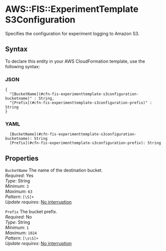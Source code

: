 # AWS::FIS::ExperimentTemplate S3Configuration<a name="aws-properties-fis-experimenttemplate-s3configuration"></a>

Specifies the configuration for experiment logging to Amazon S3\.

## Syntax<a name="aws-properties-fis-experimenttemplate-s3configuration-syntax"></a>

To declare this entity in your AWS CloudFormation template, use the following syntax:

### JSON<a name="aws-properties-fis-experimenttemplate-s3configuration-syntax.json"></a>

```
{
  "[BucketName](#cfn-fis-experimenttemplate-s3configuration-bucketname)" : String,
  "[Prefix](#cfn-fis-experimenttemplate-s3configuration-prefix)" : String
}
```

### YAML<a name="aws-properties-fis-experimenttemplate-s3configuration-syntax.yaml"></a>

```
  [BucketName](#cfn-fis-experimenttemplate-s3configuration-bucketname): String
  [Prefix](#cfn-fis-experimenttemplate-s3configuration-prefix): String
```

## Properties<a name="aws-properties-fis-experimenttemplate-s3configuration-properties"></a>

`BucketName`  <a name="cfn-fis-experimenttemplate-s3configuration-bucketname"></a>
The name of the destination bucket\.  
*Required*: Yes  
*Type*: String  
*Minimum*: `3`  
*Maximum*: `63`  
*Pattern*: `[\S]+`  
*Update requires*: [No interruption](https://docs.aws.amazon.com/AWSCloudFormation/latest/UserGuide/using-cfn-updating-stacks-update-behaviors.html#update-no-interrupt)

`Prefix`  <a name="cfn-fis-experimenttemplate-s3configuration-prefix"></a>
The bucket prefix\.  
*Required*: No  
*Type*: String  
*Minimum*: `1`  
*Maximum*: `1024`  
*Pattern*: `[\s\S]+`  
*Update requires*: [No interruption](https://docs.aws.amazon.com/AWSCloudFormation/latest/UserGuide/using-cfn-updating-stacks-update-behaviors.html#update-no-interrupt)